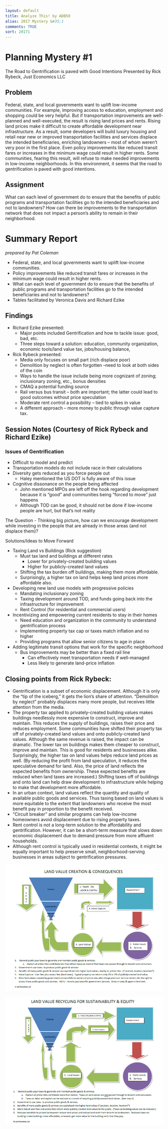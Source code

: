 ```yaml
---
layout: default
title: Analyze This! by ADB50
alias: 2017 Mystery &#35;1
comments: TRUE
sort: 20171
---
```

# Planning Mystery &#35;1
The Road to Gentrification is paved with Good Intentions
Presented by Rick Rybeck, Just Economics LLC

## Problem
Federal, state, and local governments want to uplift low-income communities.  For example, improving access to education, employment and shopping could be very helpful.  But if transportation improvements are well-planned and well-executed, the result is rising land prices and rents.  Rising land prices make it difficult to create affordable development near infrastructure.  As a result, some developers will build luxury housing and retail near new or improved transportation facilities and services displace the intended beneficiaries, enriching landowners – most of whom weren’t very poor in the first place.  Even policy improvements like reduced transit fares or increases in the minimum wage could result in higher rents.  Some communities, fearing this result, will refuse to make needed improvements in low-income neighborhoods.  In this environment, it seems that the road to gentrification is paved with good intentions.

## Assignment
What can each level of government do to ensure that the benefits of public programs and transportation facilities go to the intended beneficiaries and not to landowners? How can there be improvements to the transportation network that does not impact a person’s ability to remain in their neighborhood.

# Summary Report
*prepared by Pat Coleman*

* Federal, state, and local governments want to uplift low-income communities.
* Policy improvements like reduced transit fares or increases in the minimum wage could result in higher rents.
* What can each level of government do to ensure that the benefits of public programs and transportation facilities go to the intended beneficiaries and not to landowners?
* Tables facilitated by Veronica Davis and Richard Ezike

## Findings

* Richard Ezike presented:
  * Major points included Gentrification and how to tackle issue:  good, bad, etc.
  * Three steps toward a solution:  education, community organization, economic tools/land value tax, jobs/housing balance,
* Rick Rybeck presented:
  * Media only focuses on small part (rich displace poor)
  * Demolition by neglect is often forgotten –need to look at both sides of the coin
  * Ways to handle the issue include being more cognizant of zoning; inclusionary zoning, etc., bonus densities
  * CMAQ  a potential funding source
  * Rail versus bus transit – both are important;  the latter could lead to good outcomes without price speculation
  * Moderate rent control  a possibility – tied to spikes in value
  * A different approach – more money to public through value capture tax.

## Session Notes (Courtesy of Rick Rybeck and Richard Ezike)

### Issues of Gentrification

* Difficult to model and predict
* Transportation models do not include race in their calculations
* Diversity gets reduced as you force people out
  * Haley mentioned the US DOT is fully aware of this issue
* Cognitive dissonance on the people being affected
  * John mentioned MPOs are left off the hook regarding development because it is “good” and communities being “forced to move” just happens
  * Although TOD can be good, it should not be done if low-income people are hurt, but that’s not reality

The Question - Thinking big picture, how can we encourage development while investing in the people that are already in those areas (and not displace them)?

Solutions/Ideas to Move Forward

* Taxing Land vs Buildings (Rick suggestion)
  * Must tax land and buildings at different rates
    * Lower for privately-created building values
    * Higher for publicly-created land values
  * Shifting the tax burden off buildings, making them more affordable.
  * Surprisingly, a higher tax on land helps keep land prices more affordable also.
* Developing new land use models with progressive policies
  * Mandating inclusionary zoning
  * Taxing development around TOD, and funds going back into the infrastructure for improvement
  * Rent Control (for residential and commercial users)
* Incentivizing and empowering current residents to stay in their homes
  * Need education and organization in the community to understand gentrification process
  * Implementing property tax cap or taxes match inflation and no higher
  * Providing programs that allow senior citizens to age in place
* Adding legitimate transit options that work for the specific neighborhood
  * Bus improvements may be better than a fixed rail line
    * Can effectively meet transportation needs if well-managed
    * Less likely to generate land-price inflation

## Closing points from Rick Rybeck:

* Gentrification is a subset of economic displacement.  Although it is only the “tip of the iceberg,” it gets the lion’s share of attention.  “Demolition by neglect” probably displaces many more people, but receives little attention from the media.
* The property tax applied to privately-created building values makes buildings needlessly more expensive to construct, improve and maintain.  This reduces the supply of buildings, raises their price and reduces employment.  Some communities have shifted their property tax off of privately-created land values and onto publicly-created land values.  Although the same revenue is raised, the impact can be dramatic.  The lower tax on buildings makes them cheaper to construct, improve and maintain.  This is good for residents and businesses alike.  Surprisingly, the higher tax on land values helps reduce land prices as well.  (By reducing the profit from land speculation, it reduces the speculative demand for land.  Also, the price of land reflects the expected benefits from ownership.  These expected benefits are reduced when land taxes are increased.)  Shifting taxes off of buildings and onto land can help draw development to infrastructure while helping to make that development more affordable.
* In an urban context, land values reflect the quantity and quality of available public goods and services.  Thus taxing based on land values is more equitable to the extent that landowners who receive the most benefit pay in proportion to the benefit received.
* “Circuit breaker” and similar programs can help low-income homeowners avoid displacement due to rising property taxes.
* Rent control is not a long-term solution to the affordability and gentrification.  However, it can be a short-term measure that slows down economic displacement due to demand pressure from more affluent households.  
* Although rent control is typically used in residential contexts, it might be equally important to help preserve small, neighborhood-serving businesses in areas subject to gentrification pressures.

![Land Value Creation and Consequences](images/201701/LandValueCreationAndConsequences.png)

![Land Value Recycling for Sustainability and Equity](images/201701/LandValueRecyclingForSustainabilityAndEquity.png)
